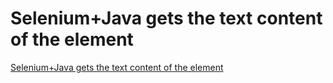 # Selenium+Java gets the text content of the element
[Selenium+Java gets the text content of the element](https://aiwithcloud.com/2022/09/15/seleniumjava_gets_the_text_content_of_the_element/)